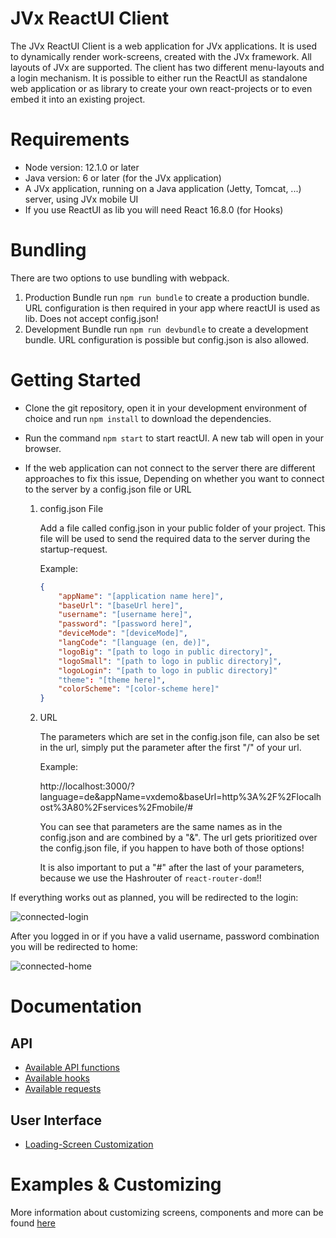 # JVx ReactUI Client
The JVx ReactUI Client is a web application for JVx applications. It is used to dynamically render work-screens, created with the JVx framework. All layouts of JVx are supported. The client has two different menu-layouts and a login mechanism. It is possible to either run the ReactUI as standalone web application or as library to create your own react-projects or to even embed it into an existing project.

# Requirements
- Node version: 12.1.0 or later
- Java version: 6 or later (for the JVx application)
- A JVx application, running on a Java application (Jetty, Tomcat, ...) server, using JVx mobile UI
- If you use ReactUI as lib you will need React 16.8.0 (for Hooks)

# Bundling
There are two options to use bundling with webpack.

1. Production Bundle
run `npm run bundle` to create a production bundle. URL configuration is then required in your app where reactUI is used as lib. Does not accept config.json!
2. Development Bundle
run `npm run devbundle` to create a development bundle. URL configuration is possible but config.json is also allowed.

# Getting Started
- Clone the git repository, open it in your development environment of choice and run ```npm install``` to download the dependencies.
- Run the command ```npm start``` to start reactUI. A new tab will open in your browser.
- If the web application can not connect to the server there are different approaches to fix this issue, Depending on whether you want to connect to the server by a config.json file or URL

    1. config.json File
    
        Add a file called config.json in your public folder of your project. This file will be used to send the required data to the server during the startup-request. 
        
        Example:

        ```json
        {
            "appName": "[application name here]",
            "baseUrl": "[baseUrl here]",
            "username": "[username here]",
            "password": "[password here]",
            "deviceMode": "[deviceMode]",
            "langCode": "[language (en, de)]",
            "logoBig": "[path to logo in public directory]",
            "logoSmall": "[path to logo in public directory]",
            "logoLogin": "[path to logo in public directory]"
            "theme": "[theme here]",
            "colorScheme": "[color-scheme here]"
        }
        ```

    2. URL

        The parameters which are set in the config.json file, can also be set in the url, simply put the parameter after the first "/" of your url.

        Example:

        http://localhost:3000/?language=de&appName=vxdemo&baseUrl=http%3A%2F%2Flocalhost%3A80%2Fservices%2Fmobile/#

        You can see that parameters are the same names as in the config.json and are combined by a "&". The url gets prioritized over the config.json file, if you happen to have both of those options!
        
        It is also important to put a "#" after the last of your parameters, because we use the Hashrouter of ```react-router-dom```!!

If everything works out as planned, you will be redirected to the login:

![connected-login](https://github.com/sibvisions/reactUI/blob/master/src/readme-imgs/connected-login.PNG)

After you logged in or if you have a valid username, password combination you will be redirected to home:

![connected-home](https://github.com/sibvisions/reactUI/blob/master/src/readme-imgs/connected.png)

# Documentation

## API
- [Available API functions](src/readme-files/api-functions)
- [Available hooks](src/readme-files/hooks)
- [Available requests](src/readme-files/requests)
## User Interface
- [Loading-Screen Customization](src/readme-files/loading-screen/)

# Examples & Customizing
More information about customizing screens, components and more can be found [here](https://github.com/sibvisions/reactUI.example#features)
